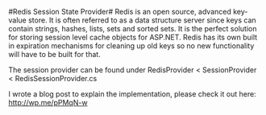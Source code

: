 #Redis Session State Provider#
Redis is an open source, advanced key-value store. It is often referred to as a data structure server since keys can contain strings, hashes, lists, sets and sorted sets.
It is the perfect solution for storing session level cache objects for ASP.NET. Redis has its own built in expiration mechanisms for cleaning up old keys so no
new functionality will have to be built for that.

The session provider can be found under RedisProvider < SessionProvider < RedisSessionProvider.cs

I wrote a blog post to explain the implementation, please check it out here: http://wp.me/pPMqN-w
